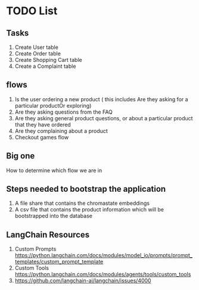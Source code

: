 # TODO List

## Tasks

1. Create User table
2. Create Order table
3. Create Shopping Cart table
4. Create a Complaint table

## flows

1. Is the user ordering a new product ( this includes Are they asking for a particular productOr exploring)
2. Are they asking questions from the FAQ
3. Are they asking general product questions, or about a particular product that they have ordered
4. Are they complaining about a product
5. Checkout games flow

## Big one

How to determine which flow we are in

## Steps needed to bootstrap the application

1. A file share that contains the chromastate embeddings
2. A csv file that contains the product information which will be bootstrapped into the database

## LangChain Resources
1. Custom Prompts <https://python.langchain.com/docs/modules/model_io/prompts/prompt_templates/custom_prompt_template>
2. Custom Tools https://python.langchain.com/docs/modules/agents/tools/custom_tools
3. https://github.com/langchain-ai/langchain/issues/4000